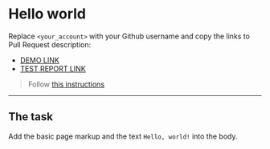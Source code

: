 # Hello world
Replace `<your_account>` with your Github username and copy the links to Pull Request description:
- [DEMO LINK](https://denisdudin50.github.io/layout_hello-world/)
- [TEST REPORT LINK](https://denisdudin50.github.io/layout_hello-world/report/html_report/)

> Follow [this instructions](https://mate-academy.github.io/layout_task-guideline/#how-to-solve-the-layout-tasks-on-github)
___

## The task
Add the basic page markup and the text `Hello, world!` into the body.
